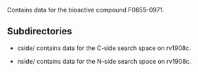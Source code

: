 Contains data for the bioactive compound F0655-0971.

## Subdirectories

- cside/ contains data for the C-side search space on rv1908c.

- nside/ contains data for the N-side search space on rv1908c.

